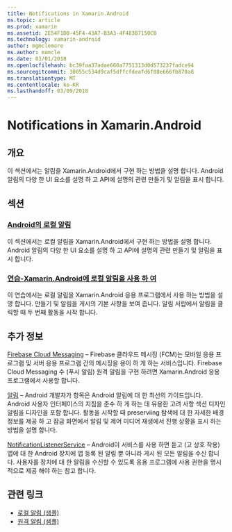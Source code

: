 ```yaml
---
title: Notifications in Xamarin.Android
ms.topic: article
ms.prod: xamarin
ms.assetid: 2E54F1D0-45F4-43A7-B3A3-4F483B7150CB
ms.technology: xamarin-android
author: mgmclemore
ms.author: mamcle
ms.date: 03/01/2018
ms.openlocfilehash: bc39faa37adae660a7751313d0d573237fadce94
ms.sourcegitcommit: 30055c534d9caf5dffcfdeafd6f08e666fb870a8
ms.translationtype: MT
ms.contentlocale: ko-KR
ms.lasthandoff: 03/09/2018
---
```

# <a name="notifications-in-xamarinandroid"></a>Notifications in Xamarin.Android


## <a name="overview"></a>개요

이 섹션에서는 알림을 Xamarin.Android에서 구현 하는 방법을 설명 합니다. Android 알림의 다양 한 UI 요소를 설명 하 고 API에 설명의 관련 만들기 및 알림을 표시 합니다.


## <a name="sections"></a>섹션

### <a name="local-notifications-in-androidlocal-notificationsmd"></a>[Android의 로컬 알림](local-notifications.md)

이 섹션에서는 로컬 알림을 Xamarin.Android에서 구현 하는 방법을 설명 합니다. Android 알림의 다양 한 UI 요소를 설명 하 고 API에 설명의 관련 만들기 및 알림을 표시 합니다. 

### <a name="walkthrough---using-local-notifications-in-xamarinandroidlocal-notifications-walkthroughmd"></a>[연습-Xamarin.Android에 로컬 알림을 사용 하 여](local-notifications-walkthrough.md)  
 
이 연습에서는 로컬 알림을 Xamarin.Android 응용 프로그램에서 사용 하는 방법을 설명 합니다. 만들기 및 알림을 게시의 기본 사항을 보여 줍니다. 알림 서랍에서 알림을 클릭할 때 두 번째 활동을 시작 합니다. 


## <a name="for-further-reading"></a>추가 정보

[Firebase Cloud Messaging](~/android/data-cloud/google-messaging/firebase-cloud-messaging.md) &ndash; Firebase 클라우드 메시징 (FCM)는 모바일 응용 프로그램 및 서버 응용 프로그램 간의 메시징을 용이 하 게 하는 서비스입니다. Firebase Cloud Messaging 수 (푸시 알림) 원격 알림을 구현 하려면 Xamarin.Android 응용 프로그램에서 사용할 합니다.

[알림](http://developer.android.com/guide/topics/ui/notifiers/notifications.html) &ndash; Android 개발자가 항목은 Android 알림에 대 한 최선의 가이드입니다. Android 사용자 인터페이스의 지침을 준수 하 게 하는 데 유용한 고려 사항 섹션 디자인 알림을 디자인을 포함 합니다. 활동을 시작할 때 preserviing 탐색에 대 한 자세한 배경 정보를 제공 하 고 잠금 화면에서 알림 및 제어 미디어 재생에서 진행 상황을 표시 하는 방법을 설명 합니다. 

[NotificationListenerService](https://developer.xamarin.com/api/type/Android.Service.Notification.NotificationListenerService/) &ndash; Android이 서비스를 사용 하면 듣고 (고 상호 작용) 앱에 대 한 Android 장치에 앱 등록 된 알림 뿐 아니라 게시 된 모든 알림을 수신 합니다. 사용자를 장치에 대 한 알림을 수신할 수 있도록 응용 프로그램에 사용 권한을 명시적으로 제공 해야 하는 참고 합니다.





## <a name="related-links"></a>관련 링크

- [로컬 알림 (샘플)](https://developer.xamarin.com/samples/monodroid/LocalNotifications/)
- [원격 알림 (샘플)](https://developer.xamarin.com/samples/monodroid/RemoteNotifications/)
